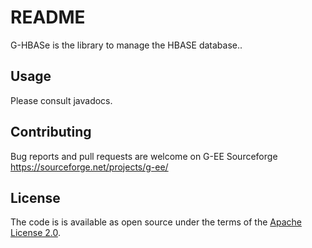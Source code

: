 # README #

G-HBASe is the library to manage the HBASE database..

## Usage ##

Please consult javadocs.

## Contributing

Bug reports and pull requests are welcome on G-EE Sourceforge https://sourceforge.net/projects/g-ee/

## License

The code is is available as open source under the terms of the [Apache License 2.0](http://www.apache.org/licenses/LICENSE-2.0).